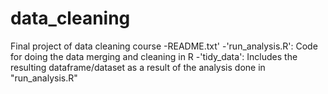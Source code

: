 data_cleaning
=============

Final project of data cleaning course
-README.txt'
-'run_analysis.R': Code for doing the data merging and cleaning in R
-'tidy_data': Includes the resulting dataframe/dataset as a result of the analysis done in "run_analysis.R"

